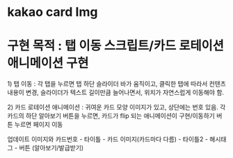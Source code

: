 # kakao card Img 

<h1 class="title"> 구현 목적 : 탭 이동 스크립트/카드 로테이션 애니메이션 구현</h1>
<p>1) 탭 이동 : 각 탭을 누르면 탭 하단 슬라이더 바가 움직이고, 클릭한 탭에 따라서 컨텐츠 내용이 변경, 슬라이더가  텍스트 길이만큼 늘어나면서, 위치가 자연스럽게 이동해야 함.</p>
<p>2) 카드 로테이션 애니메이션 : 귀여운 카드 모양 이미지가 있고, 상단에는 번호 있음. 각 카드의 하단 알아보기 버튼을 누르면, 카드가 flip 되는 애니메이션이 구현/이동하기 버튼 누르면 페이지 이동</p>
<p>업데이트 이미지와 카드번호 - 타이틀 - 카드 이미지(카드마다 다름) - 타이틀2 - 해시태그 - 버튼 (알아보기/발급받기)</p>

